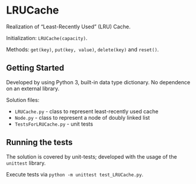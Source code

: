 # LRUCache

Realization of “Least-Recently Used” (LRU) Cache.

Initialization: `LRUCache(capacity)`.

Methods: `get(key)`, `put(key, value)`, `delete(key)` and `reset()`. 

## Getting Started

Developed by using Python 3, built-in data type dictionary. No dependence on an external library.

Solution files:
 - `LRUCache.py` - class to represent least-recently used cache
 - `Node.py` - class to represent a node of doubly linked list
 - `TestsForLRUCache.py` - unit tests

## Running the tests

The solution is covered by unit-tests; developed with the usage of the `unittest` library.

Execute tests via `python -m unittest test_LRUCache.py`.
